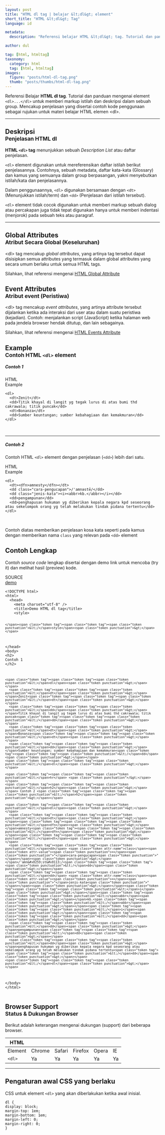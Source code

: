 ```yaml
---
layout: post
title: "HTML dl tag | belajar &lt;dl&gt; element"
short_title: "HTML &lt;dl&gt; Tag"
language: id

metadata:
  description: "Referensi belajar HTML &lt;dl&gt; tag. Tutorial dan panduan mengenai element &lt;dl&gt;..&lt;/dl&gt;, penjelasan dengan contoh kode penggunaan sebagai referensi belajar HTML &lt;dl&gt;"

author: dul

tag: [html, htmltag]
taxonomy:
  category: html
  tag: [html, htmltag]
images:
  figure: "posts/html-dl-tag.png"
  thumb: "posts/thumbs/html-dl-tag.png"
---
```

<p class="text-muted">
    Referensi Belajar <strong>HTML dl tag</strong>. Tutorial dan panduan mengenai element <code>&lt;dl&gt;...&lt;/dl&gt;</code> untuk memberi markup istilah dan deskripsi dalam sebuah group. Mencakup penjelasan yang disertai contoh kode penggunaan sebagai rujukan untuk materi belajar HTML <span lang="id">elemen</span> &lt;dl&gt;.
</p>
<hr class="uk-article-divider">

<h2 class="title-sub bd-danger bd-left bd-left-only">Deskripsi <br>
    <small>Penjelasan HTML <span class="highlight">dl</span></small>
</h2>
<p>
  <strong>HTML <code>&lt;dl&gt;</code> tag</strong> menunjukkan sebuah <em>Description List</em> atau daftar penjelasan.
</p>
<p><code>&lt;dl&gt;</code> element digunakan untuk mereferensikan daftar istilah berikut penjelasannya. Contohnya, sebuah metadata, daftar kata-kata (Glossary) dan kamus yang semuanya dalam group berpasangan, yakni menyebutkan istilah/kata dan penjelasannya.</p>
<p>Dalam penggunaannya, <code>&lt;dl&gt;</code> digunakan bersamaan dengan <code>&lt;dt&gt;</code> (Menunjukkan istilah/term) dan <code>&lt;dd&gt;</code> (Penjelasan dari istilah tersebut).</p>
<p><code>&lt;dl&gt;</code> element tidak cocok digunakan untuk memberi markup sebuah dialog atau percakapan juga tidak tepat digunakan hanya untuk memberi indentasi (menjorok) pada sebuah teks atau paragraf.</p>

<hr class="uk-article-divider">
<!-- Global Attributes -->
<section id="global-attribute">
  <h2 class="title-sub bd-danger bd-left bd-left-only">Global Attributes <br>
    <small>Atribut Secara Global (Keseluruhan)</small>
  </h2>
    <div class="">
        <p>&lt;dl&gt; tag mencakup <em>global attributes</em>, yang artinya tag tersebut dapat disisipkan semua attributes yang termasuk dalam global attributes yang secara umum berlaku untuk semua HTML tags.</p>
        <div class="footer-callout info">
          <p>Silahkan, lihat referensi mengenai <a href="http://www.apacara.com/blog/html-global-attribute.html">HTML Global Attribute</a></p>
        </div>
    </div>
</section>

<!-- Event Attributes -->
<section>
  <h2 class="title-sub bd-danger bd-left bd-left-only">Event Attributes <br>
    <small>Atribut event  (Peristiwa)</small>
  </h2>
    <div class="dul-callout dul-callout-warning">
        <p>&lt;dl&gt; tag mencakup <em>event attributes</em>, yang artinya attribute tersebut dijalankan ketika ada interaksi dari user atau dalam suatu peristiwa (kejadian). Contoh: menjalankan script (JavaScript) ketika halaman web pada jendela browser hendak ditutup, dan lain sebagainya.</p>
        <div class="footer-callout warning">
          <p>Silahkan, lihat referensi mengenai <a href="http://www.apacara.com/blog/html-event-attribute.html">HTML Events Attribute</a></p>
        </div>
    </div>
</section>

<!-- Example -->
<section id="example">
  <h2 class="title-sub bd-danger bd-left bd-left-only">Example<br>
    <small>Contoh HTML <code>&lt;dl&gt;</code> element</small>
  </h2>
  <div class="dul-block">
   	<h5>Contoh 1</h5>
<!-- HTML Code Example -->
<div class="icard">
<div class="icard-heading clearfix co-wh bg-pi2">
<div class="icard-bar">
  <div class="icard-bar-left pull-left">
    <i class="fa fa-html5" aria-hidden="true"></i>
    <span>HTML</span>
  </div>
  <div class="icard-bar-right pull-right">
    <span>Example</span>
  </div>
</div>
</div>
<div class="icard-body icode itheme">
<pre class="prettyprint linenums line-numbers highlight language-markup" data-line="1,6"><code data-language="html" class="html  language-markup"><span class="token tag"><span class="token tag"><span class="token punctuation">&lt;</span>dl</span><span class="token punctuation">&gt;</span></span>
  <span class="token tag"><span class="token tag"><span class="token punctuation">&lt;</span>dt</span><span class="token punctuation">&gt;</span></span>Zenit<span class="token tag"><span class="token tag"><span class="token punctuation">&lt;/</span>dt</span><span class="token punctuation">&gt;</span></span>
  <span class="token tag"><span class="token tag"><span class="token punctuation">&lt;</span>dd</span><span class="token punctuation">&gt;</span></span>Titik khayal di langit yg tegak lurus di atas bumi thd cakrawala; titik puncak<span class="token tag"><span class="token tag"><span class="token punctuation">&lt;/</span>dd</span><span class="token punctuation">&gt;</span></span>
  <span class="token tag"><span class="token tag"><span class="token punctuation">&lt;</span>dt</span><span class="token punctuation">&gt;</span></span>Bonanza<span class="token tag"><span class="token tag"><span class="token punctuation">&lt;/</span>dt</span><span class="token punctuation">&gt;</span></span>
  <span class="token tag"><span class="token tag"><span class="token punctuation">&lt;</span>dd</span><span class="token punctuation">&gt;</span></span>Sumber keuntungan; sumber kebahagiaan dan kemakmuran<span class="token tag"><span class="token tag"><span class="token punctuation">&lt;/</span>dd</span><span class="token punctuation">&gt;</span></span>
<span class="token tag"><span class="token tag"><span class="token punctuation">&lt;/</span>dl</span><span class="token punctuation">&gt;</span></span><span aria-hidden="true" class="line-numbers-rows"><span></span><span></span><span></span><span></span><span></span><span></span></span></code>
<div aria-hidden="true" class=" line-highlight" style="top: 0px;">
</div><div aria-hidden="true" class=" line-highlight" style="top: 120px;">
</div></pre>
</div>
</div>

<hr class="uk-article-divider">
  	<h5>Contoh 2</h5>
  	<p>Contoh HTML <code>&lt;dl&gt;</code> element dengan penjelasan (<code>&lt;dd&gt;</code>) lebih dari satu.</p>
<!-- HTML Code Example -->
<div class="icard">
<div class="icard-heading clearfix co-wh bg-pi2">
<div class="icard-bar">
  <div class="icard-bar-left pull-left">
    <i class="fa fa-html5" aria-hidden="true"></i>
    <span>HTML</span>
  </div>
  <div class="icard-bar-right pull-right">
    <span>Example</span>
  </div>
</div>
</div>
<div class="icard-body icode itheme">
<pre class="prettyprint linenums line-numbers highlight language-markup" data-line="1,7"><code data-language="html" class="html  language-markup"><span class="token tag"><span class="token tag"><span class="token punctuation">&lt;</span>dl</span><span class="token punctuation">&gt;</span></span>
  <span class="token tag"><span class="token tag"><span class="token punctuation">&lt;</span>dt</span><span class="token punctuation">&gt;</span></span><span class="token tag"><span class="token tag"><span class="token punctuation">&lt;</span>dfn</span><span class="token punctuation">&gt;</span></span>amnesty<span class="token tag"><span class="token tag"><span class="token punctuation">&lt;/</span>dfn</span><span class="token punctuation">&gt;</span></span><span class="token tag"><span class="token tag"><span class="token punctuation">&lt;/</span>dt</span><span class="token punctuation">&gt;</span></span>
  <span class="token tag"><span class="token tag"><span class="token punctuation">&lt;</span>dd</span> <span class="token attr-name">class</span><span class="token attr-value"><span class="token punctuation">=</span><span class="token punctuation">"</span>cara-pengucapan<span class="token punctuation">"</span></span><span class="token punctuation">&gt;</span></span>/'amn&#x0259;st&#x0113;/<span class="token tag"><span class="token tag"><span class="token punctuation">&lt;/</span>dd</span><span class="token punctuation">&gt;</span></span>
  <span class="token tag"><span class="token tag"><span class="token punctuation">&lt;</span>dd</span> <span class="token attr-name">class</span><span class="token attr-value"><span class="token punctuation">=</span><span class="token punctuation">"</span>jenis-kata<span class="token punctuation">"</span></span><span class="token punctuation">&gt;</span></span><span class="token tag"><span class="token tag"><span class="token punctuation">&lt;</span>i</span><span class="token punctuation">&gt;</span></span><span class="token tag"><span class="token tag"><span class="token punctuation">&lt;</span>abbr</span><span class="token punctuation">&gt;</span></span>kb.<span class="token tag"><span class="token tag"><span class="token punctuation">&lt;/</span>abbr</span><span class="token punctuation">&gt;</span></span><span class="token tag"><span class="token tag"><span class="token punctuation">&lt;/</span>i</span><span class="token punctuation">&gt;</span></span><span class="token tag"><span class="token tag"><span class="token punctuation">&lt;/</span>dd</span><span class="token punctuation">&gt;</span></span>
  <span class="token tag"><span class="token tag"><span class="token punctuation">&lt;</span>dd</span><span class="token punctuation">&gt;</span></span>pengampunan<span class="token tag"><span class="token tag"><span class="token punctuation">&lt;/</span>dd</span><span class="token punctuation">&gt;</span></span>
  <span class="token tag"><span class="token tag"><span class="token punctuation">&lt;</span>dd</span><span class="token punctuation">&gt;</span></span>penghapusan hukuman yg diberikan kepala negara kpd seseorang atau sekelompok orang yg telah melakukan tindak pidana tertentu<span class="token tag"><span class="token tag"><span class="token punctuation">&lt;/</span>dd</span><span class="token punctuation">&gt;</span></span>
<span class="token tag"><span class="token tag"><span class="token punctuation">&lt;/</span>dl</span><span class="token punctuation">&gt;</span></span><span aria-hidden="true" class="line-numbers-rows"><span></span><span></span><span></span><span></span><span></span><span></span><span></span></span></code>
<div aria-hidden="true" class=" line-highlight" style="top: 0px;">
</div><div aria-hidden="true" class=" line-highlight" style="top: 144px;">
</div></pre>
</div>
</div>
<p>Contoh diatas memberikan penjelasan kosa kata seperti pada kamus dengan memberikan nama <code>class</code> yang relevan pada <code>&lt;dd&gt;</code> element</p>

  </div>
</section>
<h2 class="title-sub bd-danger bd-left bd-left-only">Contoh Lengkap
</h2>
<p>Contoh <em>source code</em> lengkap disertai dengan demo link untuk mencoba (try it) dan melihat hasil (preview) kode.</p>
<div class="icard">
  <div class="icard-heading clearfix co-wh bg-pi2">
    <div class="icard-bar">
      <div class="icard-bar-left pull-left">
        <i class="fa fa-html5" aria-hidden="true"></i>
        <span>SOURCE</span>
      </div>
      <div class="icard-bar-right pull-right">
        <a href="https://www.apacara.com/example/html/tag/dl.html" target="_blank"><span>demo</span><i class="fa fa-external-link" role="button"></i></a>
      </div>
    </div>
  </div>
  <div class="icard-body icode itheme bg-gr3">
<pre class="prettyprint highlight max-height language-markup"><code data-language="html" class="inline  language-markup"><span class="token doctype">&lt;!DOCTYPE html&gt;</span>
<span class="token tag"><span class="token tag"><span class="token punctuation">&lt;</span>html</span><span class="token punctuation">&gt;</span></span>
  <span class="token tag"><span class="token tag"><span class="token punctuation">&lt;</span>head</span><span class="token punctuation">&gt;</span></span>
    <span class="token tag"><span class="token tag"><span class="token punctuation">&lt;</span>meta</span> <span class="token attr-name">charset</span><span class="token attr-value"><span class="token punctuation">=</span><span class="token punctuation">"</span>utf-8<span class="token punctuation">"</span></span> <span class="token punctuation">/&gt;</span></span>
    <span class="token tag"><span class="token tag"><span class="token punctuation">&lt;</span>title</span><span class="token punctuation">&gt;</span></span>Demo HTML dl tag<span class="token tag"><span class="token tag"><span class="token punctuation">&lt;/</span>title</span><span class="token punctuation">&gt;</span></span>
    <span class="token tag"><span class="token tag"><span class="token punctuation">&lt;</span>style</span><span class="token punctuation">&gt;</span></span><span class="token style language-css">

    </span><span class="token tag"><span class="token tag"><span class="token punctuation">&lt;/</span>style</span><span class="token punctuation">&gt;</span></span>
  <span class="token tag"><span class="token tag"><span class="token punctuation">&lt;/</span>head</span><span class="token punctuation">&gt;</span></span>
  <span class="token tag"><span class="token tag"><span class="token punctuation">&lt;</span>body</span><span class="token punctuation">&gt;</span></span>
    <span class="token tag"><span class="token tag"><span class="token punctuation">&lt;</span>h2</span><span class="token punctuation">&gt;</span></span> Contoh 1 <span class="token tag"><span class="token tag"><span class="token punctuation">&lt;/</span>h2</span><span class="token punctuation">&gt;</span></span>

    <span class="token tag"><span class="token tag"><span class="token punctuation">&lt;</span>dl</span><span class="token punctuation">&gt;</span></span>
      <span class="token tag"><span class="token tag"><span class="token punctuation">&lt;</span>dt</span><span class="token punctuation">&gt;</span></span>Zenit<span class="token tag"><span class="token tag"><span class="token punctuation">&lt;/</span>dt</span><span class="token punctuation">&gt;</span></span>
      <span class="token tag"><span class="token tag"><span class="token punctuation">&lt;</span>dd</span><span class="token punctuation">&gt;</span></span>Titik khayal di langit yg tegak lurus di atas bumi thd cakrawala; titik puncak<span class="token tag"><span class="token tag"><span class="token punctuation">&lt;/</span>dd</span><span class="token punctuation">&gt;</span></span>
      <span class="token tag"><span class="token tag"><span class="token punctuation">&lt;</span>dt</span><span class="token punctuation">&gt;</span></span>Bonanza<span class="token tag"><span class="token tag"><span class="token punctuation">&lt;/</span>dt</span><span class="token punctuation">&gt;</span></span>
      <span class="token tag"><span class="token tag"><span class="token punctuation">&lt;</span>dd</span><span class="token punctuation">&gt;</span></span>Sumber keuntungan; sumber kebahagiaan dan kemakmuran<span class="token tag"><span class="token tag"><span class="token punctuation">&lt;/</span>dd</span><span class="token punctuation">&gt;</span></span>
    <span class="token tag"><span class="token tag"><span class="token punctuation">&lt;/</span>dl</span><span class="token punctuation">&gt;</span></span>

    <span class="token tag"><span class="token tag"><span class="token punctuation">&lt;</span>hr</span> <span class="token punctuation">/&gt;</span></span>
    <span class="token tag"><span class="token tag"><span class="token punctuation">&lt;</span>h2</span><span class="token punctuation">&gt;</span></span> Contoh 2 <span class="token tag"><span class="token tag"><span class="token punctuation">&lt;/</span>h2</span><span class="token punctuation">&gt;</span></span>

    <span class="token tag"><span class="token tag"><span class="token punctuation">&lt;</span>dl</span><span class="token punctuation">&gt;</span></span>
      <span class="token tag"><span class="token tag"><span class="token punctuation">&lt;</span>dt</span><span class="token punctuation">&gt;</span></span><span class="token tag"><span class="token tag"><span class="token punctuation">&lt;</span>dfn</span><span class="token punctuation">&gt;</span></span>amnesty<span class="token tag"><span class="token tag"><span class="token punctuation">&lt;/</span>dfn</span><span class="token punctuation">&gt;</span></span><span class="token tag"><span class="token tag"><span class="token punctuation">&lt;/</span>dt</span><span class="token punctuation">&gt;</span></span>
      <span class="token tag"><span class="token tag"><span class="token punctuation">&lt;</span>dd</span> <span class="token attr-name">class</span><span class="token attr-value"><span class="token punctuation">=</span><span class="token punctuation">"</span>cara-pengucapan<span class="token punctuation">"</span></span><span class="token punctuation">&gt;</span></span>/'amn&#x0259;st&#x0113;/<span class="token tag"><span class="token tag"><span class="token punctuation">&lt;/</span>dd</span><span class="token punctuation">&gt;</span></span>
      <span class="token tag"><span class="token tag"><span class="token punctuation">&lt;</span>dd</span> <span class="token attr-name">class</span><span class="token attr-value"><span class="token punctuation">=</span><span class="token punctuation">"</span>jenis-kata<span class="token punctuation">"</span></span><span class="token punctuation">&gt;</span></span><span class="token tag"><span class="token tag"><span class="token punctuation">&lt;</span>i</span><span class="token punctuation">&gt;</span></span><span class="token tag"><span class="token tag"><span class="token punctuation">&lt;</span>abbr</span><span class="token punctuation">&gt;</span></span>kb.<span class="token tag"><span class="token tag"><span class="token punctuation">&lt;/</span>abbr</span><span class="token punctuation">&gt;</span></span><span class="token tag"><span class="token tag"><span class="token punctuation">&lt;/</span>i</span><span class="token punctuation">&gt;</span></span><span class="token tag"><span class="token tag"><span class="token punctuation">&lt;/</span>dd</span><span class="token punctuation">&gt;</span></span>
      <span class="token tag"><span class="token tag"><span class="token punctuation">&lt;</span>dd</span><span class="token punctuation">&gt;</span></span>pengampunan<span class="token tag"><span class="token tag"><span class="token punctuation">&lt;/</span>dd</span><span class="token punctuation">&gt;</span></span>
      <span class="token tag"><span class="token tag"><span class="token punctuation">&lt;</span>dd</span><span class="token punctuation">&gt;</span></span>penghapusan hukuman yg diberikan kepala negara kpd seseorang atau sekelompok orang yg telah melakukan tindak pidana tertentu<span class="token tag"><span class="token tag"><span class="token punctuation">&lt;/</span>dd</span><span class="token punctuation">&gt;</span></span>
    <span class="token tag"><span class="token tag"><span class="token punctuation">&lt;/</span>dl</span><span class="token punctuation">&gt;</span></span>

  <span class="token tag"><span class="token tag"><span class="token punctuation">&lt;/</span>body</span><span class="token punctuation">&gt;</span></span>
<span class="token tag"><span class="token tag"><span class="token punctuation">&lt;/</span>html</span><span class="token punctuation">&gt;</span></span></code>
</pre>
  </div>
</div>
<!-- Article Aside -->

<!-- Browser Support -->
<aside id="browser">
<h2 class="title-sub bd-danger bd-left bd-left-only">Browser Support <br>
  <small>Status &amp; Dukungan Browser </small>
</h2>
<p>Berikut adalah keterangan mengenai dukungan (support) dari beberapa browser.</p>
<div class="table-responsive uk-overflow-container">
  <table class="table uk-table uk-text-nowrap full-width">
        <thead>
          <tr>
            <th>HTML</th>
            <th title="Chrome"><i class="fa fa-chrome fa fa-lg"></i></th>
            <th title="Safari"><i class="fa fa-safari fa fa-lg"></i></th>
            <th title="Firefox"><i class="fa fa-firefox fa fa-lg"></i></th>
            <th title="Opera"><i class="fa fa-opera fa fa-lg"></i></th>
            <th title="Internet Explorer"><i class="fa fa-internet-explorer fa fa-lg"></i></th>
          </tr>
        </thead>
        <tbody>
          <tr>
            <td>Element</td>
            <td>Chrome</td>
            <td>Safari</td>
            <td>Firefox</td>
            <td>Opera</td>
            <td>IE</td>
          </tr>
          <tr>
            <td><code>&lt;dl&gt;</code></td>
            <td class="success">Ya</td>
            <td class="success">Ya</td>
            <td class="success">Ya</td>
            <td class="success">Ya</td>
            <td class="success">Ya</td>
          </tr>
        </tbody>
  </table>
</div>

<hr class="uk-article-divider">
<!-- Default CSS -->
<div class="dul-block">
  <h2 class="title-sub bd-danger bd-left bd-left-only">Pengaturan awal CSS yang berlaku&nbsp;</h2>
  <p>CSS untuk element <code>&lt;dl&gt;</code> yang akan diberlakukan ketika awal inisial.</p>
  <div class="icode itheme css">
    <pre class="prettyprint highlight language-css"><code data-language="css" class=" inline language-css"><span class="token selector">dl</span> <span class="token punctuation">{</span>
<span class="token property">display</span><span class="token punctuation">:</span> block<span class="token punctuation">;</span>
<span class="token property">margin-top</span><span class="token punctuation">:</span> 1em<span class="token punctuation">;</span>
<span class="token property">margin-bottom</span><span class="token punctuation">:</span> 1em<span class="token punctuation">;</span>
<span class="token property">margin-left</span><span class="token punctuation">:</span> 0<span class="token punctuation">;</span>
<span class="token property">margin-right</span><span class="token punctuation">:</span> 0<span class="token punctuation">;</span>
<span class="token punctuation">}</span></code></pre>
</div>
</div>

</aside>